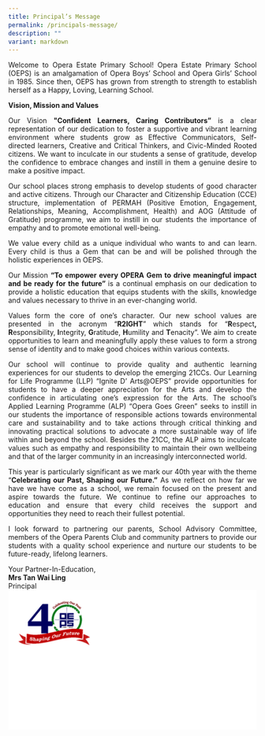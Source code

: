 ```yaml
---
title: Principal’s Message
permalink: /principals-message/
description: ""
variant: markdown
---
```

<p align="justify">Welcome to Opera Estate Primary School!  
Opera Estate Primary School (OEPS) is an amalgamation of Opera Boys’ School and Opera Girls’ School in 1985. Since then, OEPS has grown from strength to strength to establish herself as a Happy, Loving, Learning School.</p>

<p align="justify"><b>Vision, Mission and Values</b></p>

<p align="justify">Our Vision <b>"Confident Learners, Caring Contributors”</b> is a clear representation of our dedication to foster a supportive and vibrant learning environment where students grow as Effective Communicators, Self-directed learners, Creative and Critical Thinkers, and Civic-Minded Rooted citizens. We want to inculcate in our students a sense of gratitude, develop the confidence to embrace changes and instill in them a genuine desire to make a positive impact.</p>

<p align="justify">Our school places strong emphasis to develop students of good character and active citizens. Through our Character and Citizenship Education (CCE) structure, implementation of PERMAH (Positive Emotion, Engagement, Relationships, Meaning, Accomplishment, Health) and AOG (Attitude of Gratitude) programme, we aim to instill in our students the importance of empathy and to promote emotional well-being.</p>

<p align="justify">We value every child as a unique individual who wants to and can learn. Every child is thus a Gem that can be and will be polished through the holistic experiences in OEPS.</p>

<p align="justify">Our Mission <b>“To empower every OPERA Gem to drive meaningful impact and be ready for the future” </b>is a continual emphasis on our dedication to provide a holistic education that equips students with the skills, knowledge and values necessary to thrive in an ever-changing world.</p>

<p align="justify">Values form the core of one’s character. Our new school values are presented in the acronym “<b>R2IGHT</b>” which stands for “<b>R</b>espect<b>, R</b>esponsibility,<b> I</b>ntegrity, <b>G</b>ratitude, <b>H</b>umility and  <b>T</b>enacity”. We aim to create opportunities to learn and meaningfully apply these values to form a strong sense of identity and to make good choices within various contexts.</p>

<p align="justify">Our school will continue to provide quality and authentic learning experiences for our students to develop the emerging 21CCs. Our Learning for Life Programme (LLP) “Ignite D’ Arts@OEPS” provide opportunities for students to have a deeper appreciation for the Arts and develop the confidence in articulating one’s expression for the Arts. The school’s Applied Learning Programme (ALP) “Opera Goes Green” seeks to instill in our students the importance of responsible actions towards environmental care and sustainability and to take actions through critical thinking and innovating practical solutions to advocate a more sustainable way of life within and beyond the school. Besides the 21CC, the ALP aims to inculcate values such as empathy and responsibility to maintain their own wellbeing and that of the larger community in an increasingly interconnected world.</p>

<p align="justify">This year is particularly significant as we mark our 40th year with the theme “<b>Celebrating our Past, Shaping our Future.”</b> As we reflect on how far we have we have come as a school, we remain focused on the present and aspire towards the future. We continue to refine our approaches to education and ensure that every child receives the support and opportunities they need to reach their fullest potential.</p>

<p align="justify">I look forward to partnering our parents, School Advisory Committee, members of the Opera Parents Club and community partners to provide our students with a quality school experience and nurture our students to be future-ready, lifelong learners.</p>

Your Partner-In-Education,  
<b>Mrs Tan Wai Ling</b><br>Principal
<img src="/images/2025/40anni.png">